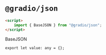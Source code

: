# `@gradio/json`

```html
<script>
	import { BaseJSON } from "@gradio/json";
</script>
```

BaseJSON

```html
export let value: any = {};
```
